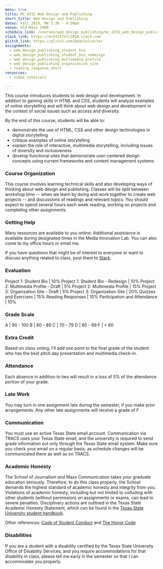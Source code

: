 ```yaml
---
menu: true
title: MC 4315 Web Design and Publishing
short_title: Web Design and Publishing
dates: Fall 2018, MW 3:30 - 4:50pm
venue: Old Main 106B
schedule_link: /courses/web_design_publishing/mc_4315_web_design_publishing_schedule.html
slack_link: https://mc4315fall2018.slack.com
glitch_link: https://glitch.com/@danielcarter
assignments:
  - web_design_publishing_student_bio
  - web_design_publishing_student_bio_redesign
  - web_design_publishing_multimedia_profile
  - web_design_publishing_organization_site
  - reading_response_short
resources:
  - video_tutorials

---
```


This course introduces students to web design and development. In addition to gaining skills in HTML and CSS, students will analyze examples of online storytelling and will think about web design and development in the context of social issues such as access and diversity.

By the end of this course, students will be able to:

- demonstrate the use of HTML, CSS and other design technologies in digital storytelling
- critique examples of online storytelling
- explain the role of interactive, multimedia storytelling, including issues of diversity and inclusiveness
- develop functional sites that demonstrate user-centered design concepts using current frameworks and content management systems

### Course Organization

This course involves learning technical skills and also developing ways of thinking about web design and publishing. Classes will be split between workshop time -- when we learn by doing and work together to create web projects -- and discussions of readings and relevant topics. You should expect to spend several hours each week reading, working on projects and completing other assignments.

### Getting Help

Many resources are available to you online. Additional assistance is available during designated times in the Media Innovation Lab. You can also come to my office hours or email me.

If you have questions that might be of interest to everyone or want to discuss anything related to class, post them to  [Slack](https://mc4315fall2018.slack.com).

### Evaluation

Project 1: Student Bio | 10%
Project 1: Student Bio - Redesign | 10%
Project 2: Multimedia Profile - Draft | 5%
Project 2: Multimedia Profile | 15%
Project 3: Organization Site - Draft | 5%
Project 3: Organization Site | 20%
Quizzes and Exercises | 15%
Reading Responses | 10%
Participation and Attendance | 10%

### Grade Scale

A | 90 - 100
B | 80 - 89
C | 70 - 79
D | 60 - 69
F | < 60

### Extra Credit

Based on class voting, I'll add one point to the final grade of the student who has the best pitch day presentation and multimedia check-in.

### Attendance

Each absence in addition to two will result in a loss of 5% of the attendance portion of your grade.

### Late Work

You may turn in one assignment late during the semester, if you make prior arrangements. Any other late assignments will receive a grade of F

### Communication

You must use an active Texas State email account. Communication via TRACS uses your Texas State email, and the university is required to send grade information out only through the Texas State email system. Make sure you check your email on a regular basis, as schedule changes will be communicated there as well as on TRACS.

### Academic Honesty

The School of Journalism and Mass Communication takes your graduate education seriously. Therefore, to do this class properly, the School demands the highest standard of academic honesty and integrity from you. Violations of academic honesty, including but not limited to colluding with other students (without permission) on assignments or exams, can lead to severe penalties. Disciplinary actions are outlined in the Texas State Academic Honesty Statement, which can be found in the [Texas State University student handbook](http://www.dos.txstate.edu/handbook.html).

Other references: [Code of Student Conduct](http://www.dos.txstate.edu/handbook/rules/cosc.html) and [The Honor Code](http://www.txstate.edu/honorcodecouncil/Academic-Integrity.html)

### Disabilities

If you are a student with a disability certified by the Texas State University Office of Disability Services, and you require accommodations for that disability in class, please tell me early in the semester so that I can accommodate you properly.
